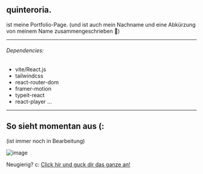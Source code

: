 ##  quinteroria.
ist meine Portfolio-Page. 
(und ist auch mein Nachname und eine Abkürzung von meinem Name zusammengeschrieben :honeybee:)

---

###### Dependencies:
- vite/React.js
- tailwindcss
- react-router-dom
- framer-motion
- typeit-react
- react-player
...

---

## So sieht momentan aus (:
(ist immer noch in Bearbeitung)

![image](https://user-images.githubusercontent.com/92849517/222745501-88aa3455-a525-4250-9a82-d7e33225c690.png)

Neugierig? c: 
[Click hir und guck dir das ganze an!](https://quinteroria-lczy7sz2l-orianaqh.vercel.app/)

